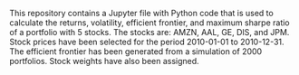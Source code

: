 This repository contains a Jupyter file with Python code that is used to calculate the returns, volatility, efficient frontier, and maximum sharpe ratio of a portfolio with 5 stocks.
The stocks are: AMZN, AAL, GE, DIS, and JPM. 
Stock prices have been selected for the period 2010-01-01 to 2010-12-31.
The efficient frontier has been generated from a simulation of 2000 portfolios.
Stock weights have also been assigned.
